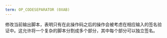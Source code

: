 ```yaml
---
term: OP_CODESEPARATOR (0XAB)
---
```


修改当前输出脚本，表明只有在此操作码之后的操作会被考虑在相应输入的签名验证中。这允许将一个复杂的脚本分割成多个部分，其中每个部分可以独立签名。